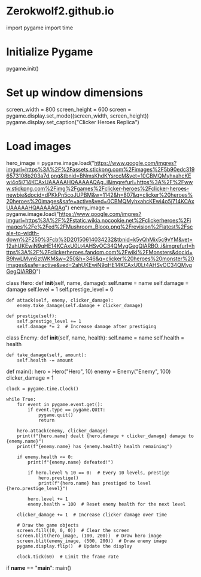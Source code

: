 # Zerokwolf2.github.io
import pygame
import time

# Initialize Pygame
pygame.init()

# Set up window dimensions
screen_width = 800
screen_height = 600
screen = pygame.display.set_mode((screen_width, screen_height))
pygame.display.set_caption("Clicker Heroes Replica")

# Load images
hero_image = pygame.image.load("https://www.google.com/imgres?imgurl=https%3A%2F%2Fassets.stickpng.com%2Fimages%2F5b90edc3196573108b203a7d.png&tbnid=BNmsKhdKYsrccM&vet=10CBMQMyhxahcKEwi4o5j714KCAxUAAAAAHQAAAAAQAg..i&imgrefurl=https%3A%2F%2Fwww.stickpng.com%2Fimg%2Fgames%2Fclicker-heroes%2Fclicker-heroes-newbie&docid=dPKkPn5coJUPBM&w=1142&h=807&q=clicker%20heroes%20heroes%20images&safe=active&ved=0CBMQMyhxahcKEwi4o5j714KCAxUAAAAAHQAAAAAQAg")
enemy_image = pygame.image.load("https://www.google.com/imgres?imgurl=https%3A%2F%2Fstatic.wikia.nocookie.net%2Fclickerheroes%2Fimages%2Fe%2Fed%2FMushroom_Bloop.png%2Frevision%2Flatest%2Fscale-to-width-down%2F250%3Fcb%3D20150614034232&tbnid=k5vQhMix5c9vYM&vet=12ahUKEwiN9qHE14KCAxU0Lt4AHSvOC34QMygGegQIARBO..i&imgrefurl=https%3A%2F%2Fclickerheroes.fandom.com%2Fwiki%2FMonsters&docid=B9hwLMvn6ztWKM&w=250&h=346&q=clicker%20heroes%20monster%20images&safe=active&ved=2ahUKEwiN9qHE14KCAxU0Lt4AHSvOC34QMygGegQIARBO")

class Hero:
    def __init__(self, name, damage):
        self.name = name
        self.damage = damage
        self.level = 1
        self.prestige_level = 0

    def attack(self, enemy, clicker_damage):
        enemy.take_damage(self.damage + clicker_damage)

    def prestige(self):
        self.prestige_level += 1
        self.damage *= 2  # Increase damage after prestiging

class Enemy:
    def __init__(self, name, health):
        self.name = name
        self.health = health

    def take_damage(self, amount):
        self.health -= amount

def main():
    hero = Hero("Hero", 10)
    enemy = Enemy("Enemy", 100)
    clicker_damage = 1

    clock = pygame.time.Clock()

    while True:
        for event in pygame.event.get():
            if event.type == pygame.QUIT:
                pygame.quit()
                return

        hero.attack(enemy, clicker_damage)
        print(f"{hero.name} dealt {hero.damage + clicker_damage} damage to {enemy.name}")
        print(f"{enemy.name} has {enemy.health} health remaining")

        if enemy.health <= 0:
            print(f"{enemy.name} defeated!")

            if hero.level % 10 == 0:  # Every 10 levels, prestige
                hero.prestige()
                print(f"{hero.name} has prestiged to level {hero.prestige_level}")

            hero.level += 1
            enemy.health = 100  # Reset enemy health for the next level

        clicker_damage += 1  # Increase clicker damage over time

        # Draw the game objects
        screen.fill((0, 0, 0))  # Clear the screen
        screen.blit(hero_image, (100, 200))  # Draw hero image
        screen.blit(enemy_image, (500, 200))  # Draw enemy image
        pygame.display.flip()  # Update the display

        clock.tick(60)  # Limit the frame rate

if __name__ == "__main__":
    main()
